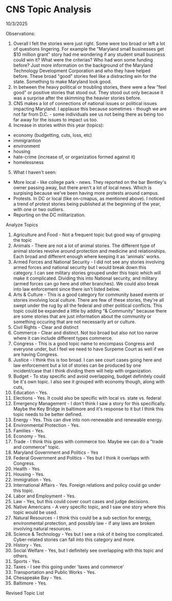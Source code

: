 # CNS Topic Analysis 
10/3/2025

Observations:
1. Overall I felt the stories were just right. Some were too broad or left a lot of questions lingering. For example the "Maryland small businesses get $10 million grant" story had me wondering if any student small business could win it? What were the criterias? Who had won some funding before? Just more information on the background of the Maryland Technology Development Corporation and who they have helped before. These broad "good" stories feel like a distracting win for the state. Something to make Maryland look good. 
2. In between the heavy political or troubling stories, there were a few "feel good" or positive stories that stood out. They stood out only because it was a surprise after the skimming the heavier stories before. 
3. CNS makes a lot of connections of national issues or political issues impacting Maryland. I applause this because sometimes - though we are not far from D.C. - some individuals see us not being there as being too far away for the issues to impact us too. 
4. Increase in stories within this year (topics):
- economy (budgetting, cuts, loss, etc)
- immigrantion
- environment
- housing
- hate-crime (increase of, or organizatios formed against it)
- homelessness 
5. What I haven't seen:
- More local - like college park - news. They reported on the bar Bentley's owner passing away, but there aren't a lot of local news. Which is surpising because we've been having more protests around campus. 
- Protests. In DC or local (like on-cmapus, as mentioned above). I noticed a trend of protest stories being published at the beginning of the year, with one or two outliers.
- Reporting on the DC militarization. 

Analyze Topics
1. Agriculture and Food - Not a frequent topic but good way of grouping the topic 
2. Animals - There are not a lot of animal stories. The different type of animal stories revolve around protection and medicine and relationships. Each broad and different enough where keeping it as 'animals' works. 
3. Armed Forces and National Security - I did not see any stories involving armed forces and national security but I would break down this category. I can see military stories grouped under this topic which will make it complicated. Dividing this into National security, and military (armed forces can go here and other branches). We could also break into law enforcement since there isn't listed below.
4. Arts & Culture - This is a good category for community based events or stories involving local culture. There are few of these stories, they're all swept under the rug by all the federal and other political conflicts. This topic could be expanded a little by adding "& Community" because there are some stories that are just information about the community or something occuring that are not necessarily art or culture. 
5. Civil Rights - Clear and distinct 
6. Commerce - Clear and distinct. Not too broad but also not too narow where it can include different types commerce. 
7. Congress - This is a good topic name to encompass Congress and everyone under, but I feel we need to have Surpeme Court as well if we are having Congress. 
8. Justice - I think this is too broad. I can see court cases going here and law enforcement but a lot of stories can be produced by one incident/case that I think dividing them will help with organization. 
9. Budget - To stay specific and avoid overlapping, budget definitely could be it's own topic. I also see it grouped with economy though, along with cuts,  
10. Education - Yes.
11. Elections - Yes. It could also be specific with local vs. state vs. federal
12. Emergency Management - I don't think I saw a story for this specifically. Maybe the Key Bridge in baltimore and it's response to it but I think this topic needs to be better defined. 
13. Energy - Yes. This can dive into non-renewable and renewable energy. 
14. Environmental Protection - Yes. 
15. Families - Yes. 
16. Economy - Yes. 
17. Trade - I think this goes with commerce too. Maybe we can do a "trade and commerce" topic. 
18. Maryland Government and Politics - Yes
19. Federal Government and Politics - Yes but I think it overlaps with Congress. 
20. Health - Yes. 
21. Housing - Yes. 
22. Immigration - Yes. 
23. International Affairs - Yes. Foreign relations and policy could go under this topic. 
24. Labor and Employment - Yes. 
25. Law - Yes, but this could cover court cases and judge decisions.
26. Native Americans - A very specific topic, and I saw one story where this topic would be used.
27. Natural Resources - I think this could be a sub section for energy, environmental protection, and possibly law - if any laws are broken involving natural resources. 
28. Science & Technology - Yes but I see a risk of it being too complicated. Cyber-related stories can fall into this category and more.
29. History - Yes.
30. Social Welfare - Yes, but I definitely see overlapping with this topic and others. 
31. Sports - Yes. 
32. Taxes - I see this going under 'taxes and commerce'
33. Transportation and Public Works - Yes. 
34. Chesapeake Bay - Yes.
35. Baltimore - Yes.


Revised Topic List

